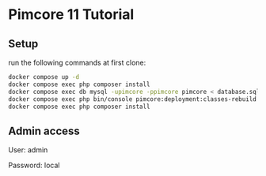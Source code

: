 # Pimcore 11 Tutorial

## Setup

run the following commands at first clone:

```bash
docker compose up -d
docker compose exec php composer install
docker compose exec db mysql -upimcore -ppimcore pimcore < database.sql
docker compose exec php bin/console pimcore:deployment:classes-rebuild
docker compose exec php composer install
```

## Admin access

User: admin

Password: local